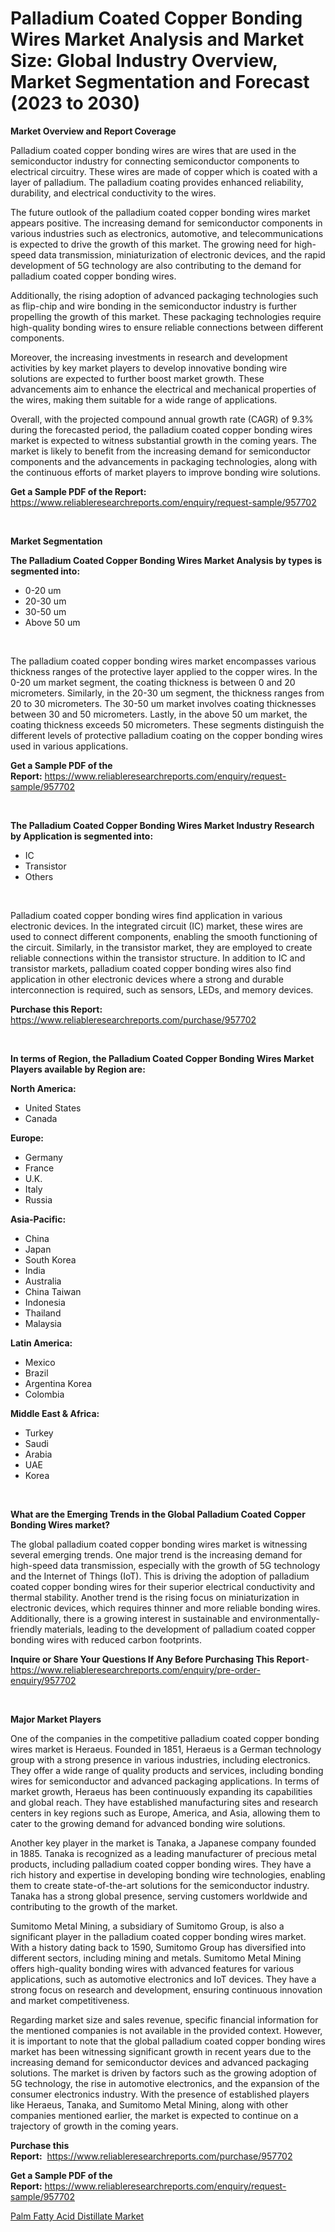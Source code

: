 <p><h1>Palladium Coated Copper Bonding Wires Market Analysis and Market Size: Global Industry Overview, Market Segmentation and Forecast (2023 to 2030)</h1></p><p><strong>Market Overview and Report Coverage</strong></p>
<p><p>Palladium coated copper bonding wires are wires that are used in the semiconductor industry for connecting semiconductor components to electrical circuitry. These wires are made of copper which is coated with a layer of palladium. The palladium coating provides enhanced reliability, durability, and electrical conductivity to the wires.</p><p>The future outlook of the palladium coated copper bonding wires market appears positive. The increasing demand for semiconductor components in various industries such as electronics, automotive, and telecommunications is expected to drive the growth of this market. The growing need for high-speed data transmission, miniaturization of electronic devices, and the rapid development of 5G technology are also contributing to the demand for palladium coated copper bonding wires.</p><p>Additionally, the rising adoption of advanced packaging technologies such as flip-chip and wire bonding in the semiconductor industry is further propelling the growth of this market. These packaging technologies require high-quality bonding wires to ensure reliable connections between different components.</p><p>Moreover, the increasing investments in research and development activities by key market players to develop innovative bonding wire solutions are expected to further boost market growth. These advancements aim to enhance the electrical and mechanical properties of the wires, making them suitable for a wide range of applications.</p><p>Overall, with the projected compound annual growth rate (CAGR) of 9.3% during the forecasted period, the palladium coated copper bonding wires market is expected to witness substantial growth in the coming years. The market is likely to benefit from the increasing demand for semiconductor components and the advancements in packaging technologies, along with the continuous efforts of market players to improve bonding wire solutions.</p></p>
<p><strong>Get a Sample PDF of the Report:</strong> <a href="https://www.reliableresearchreports.com/enquiry/request-sample/957702">https://www.reliableresearchreports.com/enquiry/request-sample/957702</a></p>
<p>&nbsp;</p>
<p><strong>Market Segmentation</strong></p>
<p><strong>The Palladium Coated Copper Bonding Wires Market Analysis by types is segmented into:</strong></p>
<p><ul><li>0-20 um</li><li>20-30 um</li><li>30-50 um</li><li>Above 50 um</li></ul></p>
<p>&nbsp;</p>
<p><p>The palladium coated copper bonding wires market encompasses various thickness ranges of the protective layer applied to the copper wires. In the 0-20 um market segment, the coating thickness is between 0 and 20 micrometers. Similarly, in the 20-30 um segment, the thickness ranges from 20 to 30 micrometers. The 30-50 um market involves coating thicknesses between 30 and 50 micrometers. Lastly, in the above 50 um market, the coating thickness exceeds 50 micrometers. These segments distinguish the different levels of protective palladium coating on the copper bonding wires used in various applications.</p></p>
<p><strong>Get a Sample PDF of the Report:</strong>&nbsp;<a href="https://www.reliableresearchreports.com/enquiry/request-sample/957702">https://www.reliableresearchreports.com/enquiry/request-sample/957702</a></p>
<p>&nbsp;</p>
<p><strong>The Palladium Coated Copper Bonding Wires Market Industry Research by Application is segmented into:</strong></p>
<p><ul><li>IC</li><li>Transistor</li><li>Others</li></ul></p>
<p>&nbsp;</p>
<p><p>Palladium coated copper bonding wires find application in various electronic devices. In the integrated circuit (IC) market, these wires are used to connect different components, enabling the smooth functioning of the circuit. Similarly, in the transistor market, they are employed to create reliable connections within the transistor structure. In addition to IC and transistor markets, palladium coated copper bonding wires also find application in other electronic devices where a strong and durable interconnection is required, such as sensors, LEDs, and memory devices.</p></p>
<p><strong>Purchase this Report:</strong>&nbsp; <a href="https://www.reliableresearchreports.com/purchase/957702">https://www.reliableresearchreports.com/purchase/957702</a></p>
<p>&nbsp;</p>
<p><strong>In terms of Region, the Palladium Coated Copper Bonding Wires Market Players available by Region are:</strong></p>
<p>
    <p> <strong> North America: </strong>
        <ul>
            <li>United States</li>
            <li>Canada</li>
        </ul>
        </p> 
    <p> <strong> Europe: </strong>
        <ul>
            <li>Germany</li>
            <li>France</li>
            <li>U.K.</li>
            <li>Italy</li>
            <li>Russia</li>
        </ul>
        </p> 
    <p> <strong> Asia-Pacific: </strong>
        <ul>
            <li>China</li>
            <li>Japan</li>
            <li>South Korea</li>
            <li>India</li>
            <li>Australia</li>
            <li>China Taiwan</li>
            <li>Indonesia</li>
            <li>Thailand</li>
            <li>Malaysia</li>
        </ul>
        </p> 
    <p> <strong> Latin America: </strong>
        <ul>
            <li>Mexico</li>
            <li>Brazil</li>
            <li>Argentina Korea</li>
            <li>Colombia</li>
        </ul>
        </p> 
    <p> <strong> Middle East & Africa: </strong>
        <ul>
            <li>Turkey</li>
            <li>Saudi</li>
            <li>Arabia</li>
            <li>UAE</li>
            <li>Korea</li>
        </ul>
    </p>
    </p>
<p>&nbsp;</p>
<p><strong>What are the Emerging Trends in the Global Palladium Coated Copper Bonding Wires market?</strong></p>
<p><p>The global palladium coated copper bonding wires market is witnessing several emerging trends. One major trend is the increasing demand for high-speed data transmission, especially with the growth of 5G technology and the Internet of Things (IoT). This is driving the adoption of palladium coated copper bonding wires for their superior electrical conductivity and thermal stability. Another trend is the rising focus on miniaturization in electronic devices, which requires thinner and more reliable bonding wires. Additionally, there is a growing interest in sustainable and environmentally-friendly materials, leading to the development of palladium coated copper bonding wires with reduced carbon footprints.</p></p>
<p><strong>Inquire or Share Your Questions If Any Before Purchasing This Report</strong>- <a href="https://www.reliableresearchreports.com/enquiry/pre-order-enquiry/957702">https://www.reliableresearchreports.com/enquiry/pre-order-enquiry/957702</a></p>
<p>&nbsp;</p>
<p><strong>Major Market Players</strong></p>
<p><p>One of the companies in the competitive palladium coated copper bonding wires market is Heraeus. Founded in 1851, Heraeus is a German technology group with a strong presence in various industries, including electronics. They offer a wide range of quality products and services, including bonding wires for semiconductor and advanced packaging applications. In terms of market growth, Heraeus has been continuously expanding its capabilities and global reach. They have established manufacturing sites and research centers in key regions such as Europe, America, and Asia, allowing them to cater to the growing demand for advanced bonding wire solutions.</p><p>Another key player in the market is Tanaka, a Japanese company founded in 1885. Tanaka is recognized as a leading manufacturer of precious metal products, including palladium coated copper bonding wires. They have a rich history and expertise in developing bonding wire technologies, enabling them to create state-of-the-art solutions for the semiconductor industry. Tanaka has a strong global presence, serving customers worldwide and contributing to the growth of the market.</p><p>Sumitomo Metal Mining, a subsidiary of Sumitomo Group, is also a significant player in the palladium coated copper bonding wires market. With a history dating back to 1590, Sumitomo Group has diversified into different sectors, including mining and metals. Sumitomo Metal Mining offers high-quality bonding wires with advanced features for various applications, such as automotive electronics and IoT devices. They have a strong focus on research and development, ensuring continuous innovation and market competitiveness.</p><p>Regarding market size and sales revenue, specific financial information for the mentioned companies is not available in the provided context. However, it is important to note that the global palladium coated copper bonding wires market has been witnessing significant growth in recent years due to the increasing demand for semiconductor devices and advanced packaging solutions. The market is driven by factors such as the growing adoption of 5G technology, the rise in automotive electronics, and the expansion of the consumer electronics industry. With the presence of established players like Heraeus, Tanaka, and Sumitomo Metal Mining, along with other companies mentioned earlier, the market is expected to continue on a trajectory of growth in the coming years.</p></p>
<p><strong>Purchase this Report:</strong>&nbsp;&nbsp;<a href="https://www.reliableresearchreports.com/purchase/957702">https://www.reliableresearchreports.com/purchase/957702</a></p>
<p></p>
<p><strong>Get a Sample PDF of the Report:</strong>&nbsp;<a href="https://www.reliableresearchreports.com/enquiry/request-sample/957702">https://www.reliableresearchreports.com/enquiry/request-sample/957702</a></p>
<p><p><a href="https://github.com/RickHolmes3/Market-Research-Report-List-2/blob/main/palm-fatty-acid-distillate-market.md">Palm Fatty Acid Distillate Market</a></p></p>